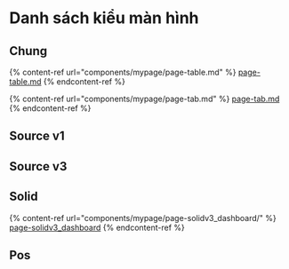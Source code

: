 # Danh sách kiểu màn hình

## Chung

{% content-ref url="components/mypage/page-table.md" %}
[page-table.md](components/mypage/page-table.md)
{% endcontent-ref %}

{% content-ref url="components/mypage/page-tab.md" %}
[page-tab.md](components/mypage/page-tab.md)
{% endcontent-ref %}

## Source v1



## Source v3



## Solid

{% content-ref url="components/mypage/page-solidv3_dashboard/" %}
[page-solidv3\_dashboard](components/mypage/page-solidv3\_dashboard/)
{% endcontent-ref %}

## Pos
